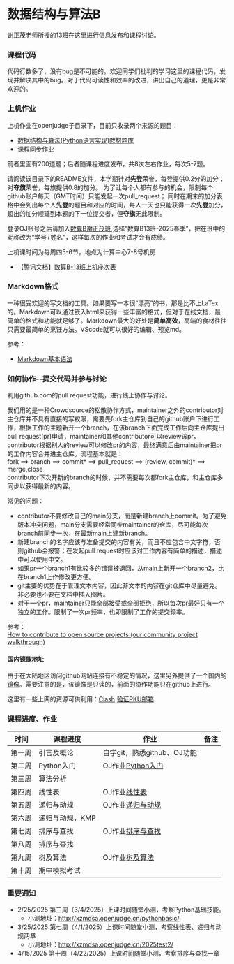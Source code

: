 # 数据结构与算法B

谢正茂老师所授的13班在这里进行信息发布和课程讨论。
### 课程代码

代码行数多了，没有bug是不可能的。欢迎同学们批判的学习这里的课程代码，发现并解决其中的bug。对于代码可读性和效率的改进，讲出自己的道理，更是非常欢迎的。

### 上机作业

上机作业在openjudge子目录下，目前只收录两个来源的题目：
 - [数据结构与算法(Python语言实现)教材题库]( http://dsbpython.openjudge.cn/dspythonbook/ )
 - [课程同步作业]( http://xzmdsa.openjudge.cn )

前者里面有200道题；后者随课程进度发布，共8次左右作业，每次5-7题。

请阅读该目录下的README文件，本学期针对**先登**荣誉，每登提供0.2分的加分；对**夺旗**荣誉，每旗提供0.8的加分。
为了让每个人都有参与的机会，限制每个github账户每天（GMT时间）只能发起一次pull_request；
同时在期末的加分表格中会列出每个人**先登**的题目和对应的时间，每人一天也只能获得一次**先登**加分，超出的加分顺延到本题的下一位提交者，但**夺旗**无此限制。

登录OJ账号之后请加入[数算B谢正茂班]( http://xzmdsa.openjudge.cn ),选择“数算B13班-2025春季”，把在班中的昵称改为“学号+姓名”，这样每次的作业和考试才会有成绩。

上机课时间为每周四5-6节，地点为计算中心7-8号机房
- 【腾讯文档】[数算B-13班上机座次表]( https://docs.qq.com/sheet/DSnhIcVJDTnVHcER0?tab=txwm2e )

### Markdown格式

一种很受欢迎的写文档的工具。如果要写一本很“漂亮”的书，那是比不上LaTex的。Markdown可以通过嵌入html来获得一些丰富的格式，但对于在线文档，最简单的格式和功能就足够了。Markdown最大的好处是**简单高效**，高端的食材往往只需要最简单的烹饪方法。VScode就可以很好的编辑、预览md。

参考：<br>
- [Markdown基本语法]( https://www.markdownguide.org/basic-syntax/ )

### 如何协作--提交代码并参与讨论

利用github.com的pull request功能，进行线上协作与讨论。

我们用的是一种Crowdsource的松散协作方式，maintainer之外的contributor对主仓库并不具有直接的写权限，需要先fork主仓库到自己的github账户下进行工作，根据工作的主题新开一个branch，在该branch下面完成工作后向主仓库提出pull request(pr)申请，maintainer和其他contributor可以review该pr，contributor根据别人的review可以修改pr的内容，最终满意后由maintainer把pr的工作内容合并进主仓库。流程基本就是：<br>
fork ==> branch ==> commit* ==> pull_request ==> (review, commit)* ==> merge,close<br>
contributor下次开新的branch的时候，并不需要每次都fork主仓库，和主仓库多同步以获得最新的内容。

常见的问题：
- contributor不要修改自己的main分支，而是新建branch上commit。为了避免版本冲突问题，main分支需要经常同步maintainer的仓库，尽可能每次branch前同步一次，在最新main上建新branch。
- 新建branch的名字应该与准备提交的内容有关，而且不应包含中文字符，否则github会报警；在发起pull request时应该对工作内容有简单的描述，描述中可以使用中文。
- 如果pr一个branch1有比较多的错误被退回，从main上新开一个branch2，比在branch1上作修改更方便。
- git主要的优势在于管理文本内容，因此非文本的内容在git仓库中尽量避免。非必要也不要在文档中插入图片。
- 对于一个pr，maintainer只能全部接受或全部拒绝，所以每次pr最好只有一个独立的工作。限制了一次pr频率，也即限制了工作的提交频率。


参考：<br>
[How to contribute to open source projects (our community project walkthrough)]( https://www.youtube.com/watch?v=dLRA1lffWBw )

#### 国内镜像地址

由于在大陆地区访问github网站连接有不稳定的情况，这里另外提供了一个国内的[镜像](https://gitee.com/patrickxzm/dsa2020)。需要注意的是，该镜像是只读的，前面的协作功能只在github上进行。

这里有一些上网的资源可供利用：[Clash](https://blog.189854.xyz/blog/walless/2023/11/04/clash.html)|[验证PKU邮箱](https://189854.xyz/verify/)

### 课程进度、作业

| 时间  | 课程进度     | 作业                                                     | 备注  |
| --- | -------- | ------------------------------------------------------ | --- |
| 第一周 | 引言及概论    | 自学git，熟悉github、OJ功能                                    |     |
| 第二周 | Python入门 | OJ作业[Python入门](http://xzmdsa.openjudge.cn/2025python/) |     |
| 第三周 | 算法分析     |                                                        |     |
| 第四周 | 线性表     |        OJ作业[线性表](http://xzmdsa.openjudge.cn/2025hw2/)       |     |
| 第五周 | 递归与动规 |        OJ作业[递归与动规](http://xzmdsa.openjudge.cn/2025hw3/)      |        |
| 第六周 | 递归与动规，KMP |                                                       |        |
| 第七周 | 排序与查找 |  OJ作业[排序与查找](http://xzmdsa.openjudge.cn/)          |        |
| 第八周 | 排序与查找 |                                                          |        |
| 第九周 | 树及算法 | OJ作业[树及算法]( http://xzmdsa.openjudge.cn/ )            |        |
| 第十周 | 期中模拟考试 |                                               |        |

###  重要通知
- 2/25/2025 第三周（3/4/2025）上课时间随堂小测，考察Python基础技能。
	- 小测地址：http://xzmdsa.openjudge.cn/pythonbasic/
- 3/25/2025 第七周（4/1/2025）上课时间随堂小测，考察线性表、递归与动规两章
	- 小测地址：http://xzmdsa.openjudge.cn/2025test2/
- 4/15/2025 第十周（4/22/2025）上课时间随堂小测，考察排序与查找一章

